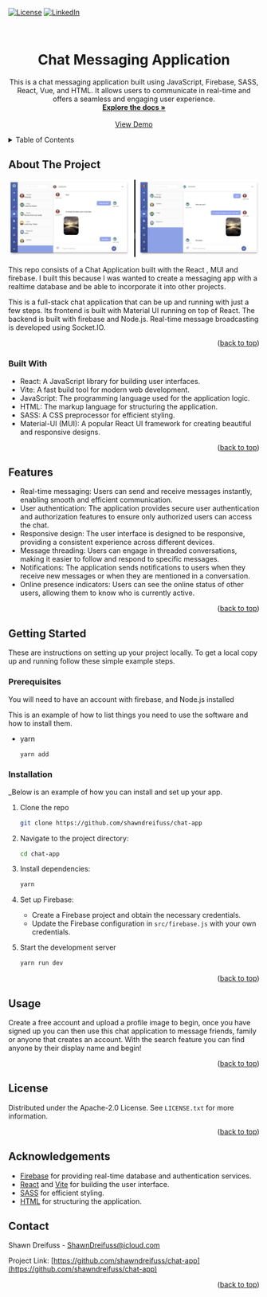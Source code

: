 
<a name="readme-top"></a>
[![License](https://img.shields.io/badge/License-Apache%202.0-blue.svg)](https://opensource.org/licenses/Apache-2.0)
[![LinkedIn][linkedin-shield]][linkedin-url]

<!-- PROJECT LOGO -->
<br />
<div align="center">


  <h1 align="center">Chat Messaging Application</h1>

  <p align="center">
    This is a chat messaging application built using JavaScript, Firebase, SASS, React, Vue, and HTML. It allows users to communicate in real-time and offers a seamless and engaging user experience.<br />
    <a href="https://github.com/shawndreifuss/chat-app"><strong>Explore the docs »</strong></a>
    <br />
    <br />
    <a href="https://sweet-souffle-90e0b9.netlify.app">View Demo</a>
  </p>
</div>



<!-- TABLE OF CONTENTS -->
<details>
  <summary>Table of Contents</summary>
  <ol>
    <li>
      <a href="#about-the-project">About The Project</a>
      <ul>
        <li><a href="#built-with">Built With</a></li>
      </ul>
    </li>
    <li><a href="#features">Features</li>
    <li>
      <a href="#getting-started">Getting Started</a>
      <ul>
        <li><a href="#prerequisites">Prerequisites</a></li>
        <li><a href="#installation">Installation</a></li>
      </ul>
    </li>
    <li><a href="#usage">Usage</a></li>
    <li><a href="#contact">Contact</a></li>
  </ol>
</details>



<!-- ABOUT THE PROJECT -->
## About The Project

![Screenshot](/src/assets/chat-app.png)



This repo consists of a Chat Application built with the React , MUI and firebase. I built this because I was wanted to create a messaging app with a realtime database and be able to incorporate it into other projects.

This is a full-stack chat application that can be up and running with just a few steps. Its frontend is built with Material UI running on top of React. The backend is built with firebase and Node.js. Real-time message broadcasting is developed using Socket.IO.



<p align="right">(<a href="#readme-top">back to top</a>)</p>

### Built With


 - React: A JavaScript library for building user interfaces.
- Vite: A fast build tool for modern web development.
- JavaScript: The programming language used for the application logic.
- HTML: The markup language for structuring the application.
- SASS: A CSS preprocessor for efficient styling.
- Material-UI (MUI): A popular React UI framework for creating beautiful and responsive designs.



<p align="right">(<a href="#readme-top">back to top</a>)</p>




## Features

- Real-time messaging: Users can send and receive messages instantly, enabling smooth and efficient communication.
- User authentication: The application provides secure user authentication and authorization features to ensure only authorized users can access the chat.
- Responsive design: The user interface is designed to be responsive, providing a consistent experience across different devices.
- Message threading: Users can engage in threaded conversations, making it easier to follow and respond to specific messages.
- Notifications: The application sends notifications to users when they receive new messages or when they are mentioned in a conversation.
- Online presence indicators: Users can see the online status of other users, allowing them to know who is currently active.


<p align="right">(<a href="#readme-top">back to top</a>)</p>



<!-- GETTING STARTED -->
## Getting Started

These are instructions on setting up your project locally.
To get a local copy up and running follow these simple example steps.

### Prerequisites
You will need to have an account with firebase, and Node.js installed 

This is an example of how to list things you need to use the software and how to install them.
* yarn
  ```sh
  yarn add
  ```

### Installation

_Below is an example of how you can install and set up your app.

1. Clone the repo
   ```sh
   git clone https://github.com/shawndreifuss/chat-app
   ```
2. Navigate to the project directory: 
   ```sh
   cd chat-app
   ```
3. Install dependencies: 
   ```sh
   yarn
   ```
4. Set up Firebase:
   - Create a Firebase project and obtain the necessary credentials.
   - Update the Firebase configuration in `src/firebase.js` with your own credentials.
   
5. Start the development server 
   ```sh
   yarn run dev 
   ```

<p align="right">(<a href="#readme-top">back to top</a>)</p>



<!-- USAGE EXAMPLES -->
## Usage
Create a free account and upload a profile image to begin, once you have signed up you can then use 
this chat application to message friends, family or anyone that creates an account. With the search feature you can find anyone by their display name and begin!


<p align="right">(<a href="#readme-top">back to top</a>)</p>


<!-- LICENSE -->
## License

Distributed under the Apache-2.0 License. See `LICENSE.txt` for more information.

<p align="right">(<a href="#readme-top">back to top</a>)</p>

## Acknowledgements

- [Firebase](https://firebase.google.com/) for providing real-time database and authentication services.
- [React](https://reactjs.org/) and [Vite](https://vuejs.org/) for building the user interface.
- [SASS](https://sass-lang.com/) for efficient styling.
- [HTML](https://developer.mozilla.org/en-US/docs/Web/HTML) for structuring the application.



<!-- CONTACT -->
## Contact

Shawn Dreifuss  - ShawnDreifuss@icloud.com

Project Link: [https://github.com/shawndreifuss/chat-app](https://github.com/shawndreifuss/chat-app)

<p align="right">(<a href="#readme-top">back to top</a>)</p>

<!-- MARKDOWN LINKS & IMAGES -->
<!-- https://www.markdownguide.org/basic-syntax/#reference-style-links -->
[license-shield]: https://img.shields.io/github/license/othneildrew/Best-README-Template.svg?style=for-the-badge
[license-url]: https://www.linkedin.com/in/shawn-dreifuss-a1a60023b/
[linkedin-shield]: https://img.shields.io/badge/-LinkedIn-black.svg?style=for-the-badge&logo=linkedin&colorB=555
[linkedin-url]: https://www.linkedin.com/in/shawn-dreifuss-a1a60023b/
[linkedin-shield]: https://img.shields.io/badge/-LinkedIn-black.svg?style=for-the-badge&logo=linkedin&colorB=555
[linkedin-url]: https://linkedin.com/in/othneildrew
[contributors-shield]: https://img.shields.io/github/contributors/github_username/repo_name.svg?style=for-the-badge
[contributors-url]: https://github.com/github_username/repo_name/graphs/contributors
[forks-shield]: https://img.shields.io/github/forks/github_username/repo_name.svg?style=for-the-badge
[forks-url]: https://github.com/github_username/repo_name/network/members
[stars-shield]: https://img.shields.io/github/stars/github_username/repo_name.svg?style=for-the-badge
[stars-url]: https://github.com/github_username/repo_name/stargazers
[issues-shield]: https://img.shields.io/github/issues/github_username/repo_name.svg?style=for-the-badge
[issues-url]: https://github.com/github_username/repo_name/issues
[license-shield]: https://img.shields.io/github/license/github_username/repo_name.svg?style=for-the-badge
[license-url]: https://github.com/github_username/repo_name/blob/master/LICENSE.txt
[linkedin-shield]: https://img.shields.io/badge/-LinkedIn-black.svg?style=for-the-badge&logo=linkedin&colorB=555
[linkedin-url]: https://linkedin.com/in/linkedin_username
[product-screenshot]: images/screenshot.png
[Next.js]: https://img.shields.io/badge/next.js-000000?style=for-the-badge&logo=nextdotjs&logoColor=white
[Next-url]: https://nextjs.org/
[React.js]: https://img.shields.io/badge/React-20232A?style=for-the-badge&logo=react&logoColor=61DAFB
[React-url]: https://reactjs.org/
[Vue.js]: https://img.shields.io/badge/Vue.js-35495E?style=for-the-badge&logo=vuedotjs&logoColor=4FC08D
[Vue-url]: https://vuejs.org/
[Angular.io]: https://img.shields.io/badge/Angular-DD0031?style=for-the-badge&logo=angular&logoColor=white
[Angular-url]: https://angular.io/
[Svelte.dev]: https://img.shields.io/badge/Svelte-4A4A55?style=for-the-badge&logo=svelte&logoColor=FF3E00
[Svelte-url]: https://svelte.dev/
[Laravel.com]: https://img.shields.io/badge/Laravel-FF2D20?style=for-the-badge&logo=laravel&logoColor=white
[Laravel-url]: https://laravel.com
[Bootstrap.com]: https://img.shields.io/badge/Bootstrap-563D7C?style=for-the-badge&logo=bootstrap&logoColor=white
[Bootstrap-url]: https://getbootstrap.com
[JQuery.com]: https://img.shields.io/badge/jQuery-0769AD?style=for-the-badge&logo=jquery&logoColor=white
[JQuery-url]: https://jquery.com 
